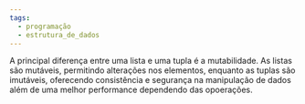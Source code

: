 ```yaml
---
tags:
  - programação
  - estrutura_de_dados
---
```

A principal diferença entre uma lista e uma tupla é a mutabilidade. As listas são mutáveis, permitindo alterações nos elementos, enquanto as tuplas são imutáveis, oferecendo consistência e segurança na manipulação de dados além de uma melhor performance dependendo das opoerações.